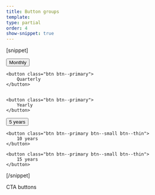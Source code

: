```yaml
---
title: Button groups
template:
type: partial
order: 4
show-snippet: true
---
```

[snippet]
<div class="btn-group">
    <button class="btn btn--primary">
        Monthly
    </button>

    <button class="btn btn--primary">
        Quarterly
    </button>


    <button class="btn btn--primary">
        Yearly
    </button>
</div>

<!-- Small thin buttons -->
<div class="btn-group">
    <button class="btn btn--primary btn--small btn--thin">
        5 years
    </button>

    <button class="btn btn--primary btn--small btn--thin">
        10 years
    </button>

    <button class="btn btn--primary btn--small btn--thin">
        15 years
    </button>
</div>
[/snippet]

CTA buttons